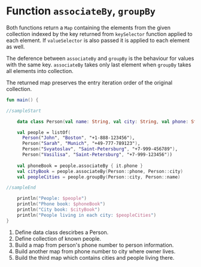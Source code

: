 # Function `associateBy`, `groupBy`

Both functions return a `Map` containing the elements from the given collection indexed by the key returned from `keySelector` function applied to each element.
If `valueSelector` is also passed it is applied to each element as well.

The deference between `associateBy` and `groupBy` is the behaviour for values with the same key. `associateBy` takes only last element when `groupBy` takes all elements into collection. 

The returned map preserves the entry iteration order of the original collection.

<div class="language-kotlin" theme="idea">

```kotlin
fun main() {

//sampleStart

    data class Person(val name: String, val city: String, val phone: String) // 1

    val people = listOf(                                                     // 2
      Person("John", "Boston", "+1-888-123456"),
      Person("Sarah", "Munich", "+49-777-789123"),
      Person("Svyatoslav", "Saint-Petersburg", "+7-999-456789"),
      Person("Vasilisa", "Saint-Petersburg", "+7-999-123456"))
      
    val phoneBook = people.associateBy { it.phone }                          // 3
    val cityBook = people.associateBy(Person::phone, Person::city)           // 4
    val peopleCities = people.groupBy(Person::city, Person::name)            // 5

//sampleEnd

    println("People: $people")
    println("Phone book: $phoneBook")
    println("City book: $cityBook")
    println("People living in each city: $peopleCities")
}
```

</div>

1. Define data class descirbes a Person.
2. Define collection of known people.
3. Build a map from person's phone number to person information.
4. Build another map from phone number to city where owner lives.
5. Build the third map which contains cities and people living there.

